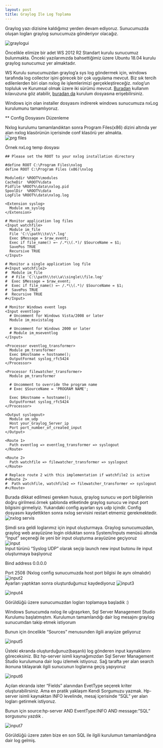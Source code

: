 ```yaml
---
layout: post
title: Graylog İle Log Toplama
---  
```

Graylog yazı dizisine kaldığımız yerden devam ediyoruz. Sunucumuzda oluşan logları graylog sunucumuza gönderiyor olacağız.    
  
![graylogui](/images/graylogui2.jpeg) 
  
Öncelikle elimize bir adet WS 2012 R2 Standart kurulu sunucumuz bulunmakta. Önceki yazılarımızda bahsettiğimiz üzere Ubuntu 18.04 kurulu graylog sunucumuz yer almaktadır.

WS Kurulu sunucumuzdan graylog’a sys log göndermek için, windows tarafında log collector işini görecek bir çok uygulama mevcut. Biz  sık tercih edilenlerden biri olan nxlog ile işlemlerimizi gerçekleştireceğiz. nxlog’un topluluk ve Kurumsal olmak üzere iki sürümü mevcut. 
<a href="https://nxlog.co/documentation/nxlog-user-guide-full#architecture">Buradan</a> kullanım kılavuzuna göz atabilir, <a href="https://nxlog.co/products/nxlog-community-edition/download"> buradan da</a> kurulum dosyasına erişebilirsiniz.  

Windows için olan installer dosyasını indirerek windows sunucumuza nxLog kurulumunu tamamlıyoruz.  
  
  ** Config Dosyasını Düzenleme

Nxlog kurulumu tamamlandıktan sonra Program Files(x86) dizini altında yer alan nxlog klasörünün içerisinde conf klasörü yer almakta.  
![prg files](/images/files.png)  

Örnek nxLog temp dosyası 
```
## Please set the ROOT to your nxlog installation directory

#define ROOT C:\Program Files\nxlog
define ROOT C:\Program Files (x86)\nxlog

Moduledir %ROOT%\modules
CacheDir  %ROOT%\data
Pidfile %ROOT%\data\nxlog.pid
SpoolDir  %ROOT%\data
LogFile %ROOT%\data\nxlog.log

<Extension syslog>
  Module xm_syslog  
</Extension>

# Monitor application log files
<Input watchfile>
  Module im_file
  File 'C:\\path\\to\\*.log'
  Exec $Message = $raw_event;
  Exec if file_name() =~ /.*\\(.*)/ $SourceName = $1;
  SavePos TRUE  
  Recursive TRUE
</Input>

# Monitor a single application log file
#<Input watchfile2>
#  Module im_file
#  # File 'C:\\path\\to\\a\\single\\file.log'
#  Exec $Message = $raw_event;
#  Exec if file_name() =~ /.*\\(.*)/ $SourceName = $1;
#  SavePos TRUE  
#  Recursive TRUE
#</Input>

# Monitor Windows event logs
<Input eventlog>
  # Uncomment for Windows Vista/2008 or later 
  Module im_msvistalog
  
  # Uncomment for Windows 2000 or later
  # Module im_mseventlog
</Input>

<Processor eventlog_transformer>
  Module pm_transformer
  Exec $Hostname = hostname();
  OutputFormat syslog_rfc5424  
</Processor>

<Processor filewatcher_transformer>
  Module pm_transformer
  
  # Uncomment to override the program name
  # Exec $SourceName = 'PROGRAM NAME';
    
  Exec $Hostname = hostname();
  OutputFormat syslog_rfc5424
</Processor>

<Output syslogout>
  Module om_udp
  Host your_Graylog_Server_ip
  Port port_number_of_created_input
</Output>

<Route 1>
  Path eventlog => eventlog_transformer => syslogout
</Route>

<Route 2>
  Path watchfile => filewatcher_transformer => syslogout
</Route>

# Replace route 2 with this implementation if watchfile2 is active
#<Route 2>
#  Path watchfile, watchfile2 => filewatcher_transformer => syslogout
#</Route>
```

Burada dikkat edilmesi gereken husus, graylog sunucu ve port bilgilerinin doğru girilmesi.örnek şablonda <Output> etiketinde graylog sunucu ve input port bilgisini girmeliyiz. Yukarıdaki config ayarları sys udp içindir. Config dosyasını kaydettikten sonra nxlog servisini restart etmemiz gerekmektedir.  
  ![nxlog servis](/images/nxlogservis.png)  
  
  Şimdi sıra geldi loglarımız için input oluşturmaya. Graylog sunucumuzdan, graylog web arayüzüne login olduktan sonra System/Inputs menüsü altında “Input” seçeneği ile yeni bir input oluşturma arayüzüne geçiyoruz  
  ![input](/images/input.png)  
  Input türünü “Syslog UDP” olarak seçip launch new input butonu ile input oluşturmaya başlıyoruz

Bind address 0.0.0.0

Port 2508 (Nxlog config sunucumuzda host port bilgisi ile aynı olmalıdır)  
![input2](/images/input2.png)  
Ayarları yaptıktan sonra oluşturduğumuz  kaydediyoruz
![input3](images/input3.png)  

  
  ![input4](/images/input4.png)  
  
  Görüldüğü üzere sunucumuzdan logları toplamaya başladık :)

Windows Sunucumda nxlog ile uğraşırken, Sql Server Management Studio Kurulumu başlatmıştım. Kurulumun tamamlandığı dair log mesajını graylog sunucumdan takip etmek istiyorum

Bunun için öncelikle “Sources” menusunden ilgili arayüze geliyoruz  

![input5](/images/input5.png)  

Üsteki ekranda oluşturduğunuz(başarılı) log gönderen input kaynaklarını göreceksiniz. Biz hp-server isimli kaynağımızdan Sql Server Management Studio kurulumuna dair logu izlemek istiyoruz. Sağ tarafta yer alan search ikonuna tıklayarak ilgili sunucunun loglarına geçiş yapıyoruz

   ![input6](/images/input6.png)  
   
   Açılan ekranda ister “Fields” alanından EvetType seçerek kriter oluşturabilirsiniz. Ama en pratik yaklaşım Kendi Sorgumuzu yazmak. Hp-server isimli kaynaktan INFO levelinde, mesaj içerisinde “SQL” yer alan logları getirmek istiyoruz.  

Bunun için source:hp\-server AND EventType:INFO AND message:”SQL” sorgusunu yazdık .

![input7](/images/input7.png)  
  
  Görüldüğü üzere zaten bize en son SQL ile ilgili kurulumun tamamlandığına dair log gelmiş.

    
